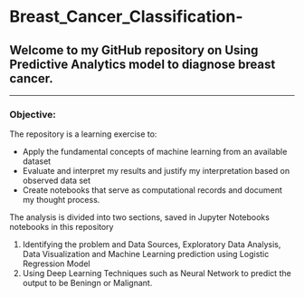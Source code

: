 # Breast_Cancer_Classification-


## Welcome to my GitHub repository on Using Predictive Analytics model to diagnose breast cancer.
---

### Objective:
The repository is a learning exercise to:
* Apply the fundamental concepts of machine learning from an available dataset
* Evaluate and interpret my results and justify my interpretation based on observed data set
* Create notebooks that serve as computational records and document my thought process. 

The analysis is divided into two  sections, saved in Jupyter Notebooks notebooks in this repository
1. Identifying the problem  and Data Sources, Exploratory Data Analysis, Data Visualization and Machine Learning prediction using Logistic Regression Model
2. Using Deep Learning Techniques such as Neural Network to predict the output to be Beningn or Malignant.
